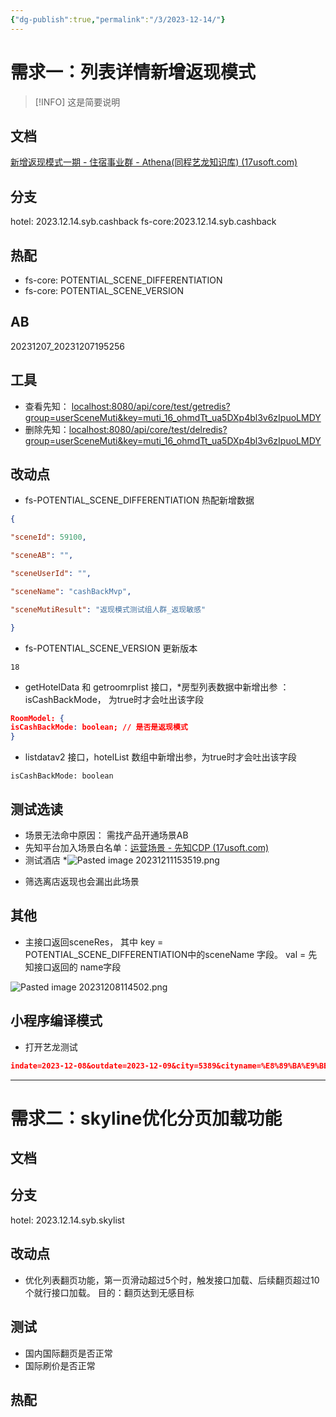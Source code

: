 ```yaml
---
{"dg-publish":true,"permalink":"/3/2023-12-14/"}
---
```



# 需求一：列表详情新增返现模式

> [!INFO]
> 这是简要说明

## 文档

[新增返现模式一期 - 住宿事业群 - Athena(同程艺龙知识库) (17usoft.com)](http://wiki.17usoft.com/pages/viewpage.action?pageId=139681574)

## 分支

hotel: 2023.12.14.syb.cashback
fs-core:2023.12.14.syb.cashback

## 热配

- fs-core: POTENTIAL_SCENE_DIFFERENTIATION 
- fs-core: POTENTIAL_SCENE_VERSION 

## AB
20231207_20231207195256

## 工具

* 查看先知： [localhost:8080/api/core/test/getredis?group=userSceneMuti&key=muti_16_ohmdTt_ua5DXp4bl3v6zIpuoLMDY](http://localhost:8080/api/core/test/getredis?group=userSceneMuti&key=muti_16_ohmdTt_ua5DXp4bl3v6zIpuoLMDY)
* 删除先知：[localhost:8080/api/core/test/delredis?group=userSceneMuti&key=muti_16_ohmdTt_ua5DXp4bl3v6zIpuoLMDY](http://localhost:8080/api/core/test/delredis?group=userSceneMuti&key=muti_16_ohmdTt_ua5DXp4bl3v6zIpuoLMDY)

## 改动点

* fs-POTENTIAL_SCENE_DIFFERENTIATION   热配新增数据
```json
{

"sceneId": 59100,

"sceneAB": "",

"sceneUserId": "",

"sceneName": "cashBackMvp",

"sceneMutiResult": "返现模式测试组人群_返现敏感"

}
```

* fs-POTENTIAL_SCENE_VERSION   更新版本
```
18

```


* getHotelData 和 getroomrplist 接口，*房型列表数据中新增出参 ： isCashBackMode， 为true时才会吐出该字段
```json
RoomModel: {
isCashBackMode: boolean; // 是否是返现模式
}
```

* listdatav2 接口，hotelList 数组中新增出参，为true时才会吐出该字段
```
isCashBackMode: boolean
```

## 测试选读

* 场景无法命中原因： 需找产品开通场景AB
* 先知平台加入场景白名单：[运营场景 - 先知CDP (17usoft.com)](https://bds.17usoft.com/furion-cdp/operation/scene)
* 测试酒店
*![Pasted image 20231211153519.png](/img/user/%E9%9D%99%E6%80%81%E8%B5%84%E6%BA%90/Pasted%20image%2020231211153519.png)
- 筛选离店返现也会漏出此场景

## 其他

* 主接口返回sceneRes， 其中 key = POTENTIAL_SCENE_DIFFERENTIATION中的sceneName 字段。  val = 先知接口返回的 name字段

![Pasted image 20231208114502.png](/img/user/%E9%9D%99%E6%80%81%E8%B5%84%E6%BA%90/Pasted%20image%2020231208114502.png)


## 小程序编译模式

* 打开艺龙测试
```json
indate=2023-12-08&outdate=2023-12-09&city=5389&cityname=%E8%89%BA%E9%BE%99%E6%B5%8B%E8%AF%95&address=&startlat=&startlng=&coord=&isgat=0&areaid=&areatype=&brandtype=&hotelbrandids=&keywords=&placename=&sugActInfo=&poiinfo=&groupid=&groupname=&starlevels=&lbstype=&isnear=&nearbysearch=&if=120002&ref=wxqbh5&isListV2=1&ch=wxhotelgeneral&isOutLand=0&isHotelId=0&countryCode=CN&__preloadType__=1&isSkyList=true&__beforeEnterStatus__=1
```

---

# 需求二：skyline优化分页加载功能
## 文档



## 分支

hotel: 2023.12.14.syb.skylist


## 改动点
- 优化列表翻页功能，第一页滑动超过5个时，触发接口加载、后续翻页超过10个就行接口加载。 目的：翻页达到无感目标

## 测试
- 国内国际翻页是否正常
- 国际刷价是否正常

## 热配
